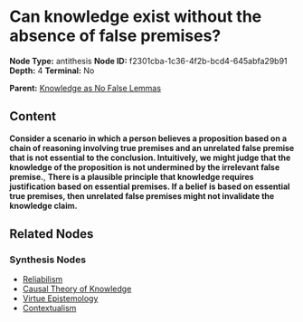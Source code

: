 # Can knowledge exist without the absence of false premises?

**Node Type:** antithesis
**Node ID:** f2301cba-1c36-4f2b-bcd4-645abfa29b91
**Depth:** 4
**Terminal:** No

**Parent:** [Knowledge as No False Lemmas](knowledge-as-no-false-lemmas-synthesis-23d08782-2576-4ec3-93c7-be5741cab2a2.md)

## Content

**Consider a scenario in which a person believes a proposition based on a chain of reasoning involving true premises and an unrelated false premise that is not essential to the conclusion. Intuitively, we might judge that the knowledge of the proposition is not undermined by the irrelevant false premise.**, **There is a plausible principle that knowledge requires justification based on essential premises. If a belief is based on essential true premises, then unrelated false premises might not invalidate the knowledge claim.**

## Related Nodes

### Synthesis Nodes

- [Reliabilism](reliabilism-synthesis-f0743a6a-9fe0-4a91-b1e2-59e085ee6640.md)
- [Causal Theory of Knowledge](causal-theory-of-knowledge-synthesis-c50b4d25-ad35-4d94-b646-772c3ea2a114.md)
- [Virtue Epistemology](virtue-epistemology-synthesis-d73f27c0-2b88-4b53-b9cf-abe4953d40f4.md)
- [Contextualism](contextualism-synthesis-e8fca0ec-1580-4844-a8b7-1a9d5d8b3193.md)
